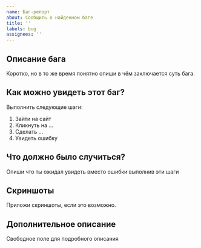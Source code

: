 ```yaml
---
name: Баг-репорт
about: Сообщить о найденном баге
title: ''
labels: bug
assignees: ''
---
```


## Описание бага

Коротко, но в то же время понятно опиши в чём заключается суть бага.

## Как можно увидеть этот баг?

Выполнить следующие шаги:

1. Зайти на сайт
2. Кликнуть на ...
3. Сделать ...
4. Увидеть ошибку

## Что должно было случиться?

Опиши что ты ожидал увидеть вместо ошибки выполнив эти шаги

## Скриншоты

Приложи скриншоты, если это возможно.

## Дополнительное описание

Свободное поле для подробного описания
